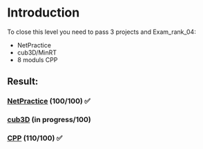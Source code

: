 # Introduction
To close this level you need to pass 3 projects and Exam_rank_04:
* NetPractice
* cub3D/MinRT
* 8 moduls CPP

## Result:
### [NetPractice](./NetPractice) (100/100) ✅ 
### [cub3D](./cub3D) (in progress/100)
### [CPP](./cpp) (110/100) ✅ 
